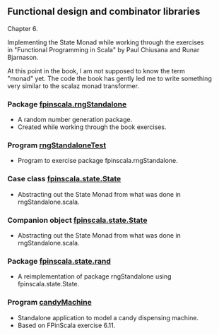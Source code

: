 ## Functional design and combinator libraries

Chapter 6.

Implementing the State Monad while working through the exercises<br>
in "Functional Programming in Scala" by Paul Chiusana and
Runar Bjarnason.

At this point in the book, I am not supposed to know the term<br>
"monad" yet.  The code the book has gently led me to write something<br>
very similar to the scalaz monad transformer.

### Package [fpinscala.rngStandalone](rngStandalone.scala)
* A random number generation package.
* Created while working through the book exercises.

### Program [rngStandaloneTest](exerciseCode/rngStandaloneTest.scala)
* Program to exercise package fpinscala.rngStandalone.

### Case class [fpinscala.state.State](State.scala)
* Abstracting out the State Monad from what was done in rngStandalone.scala.

### Companion object [fpinscala.state.State](State.scala)
* Abstracting out the State Monad from what was done in rngStandalone.scala.

### Package [fpinscala.state.rand](rand/)
* A reimplementation of package rngStandalone using fpinscala.state.State. 

### Program [candyMachine](exerciseCode/candyMachine.scala)
* Standalone application to model a candy dispensing machine. 
* Based on FPinScala exercise 6.11.
